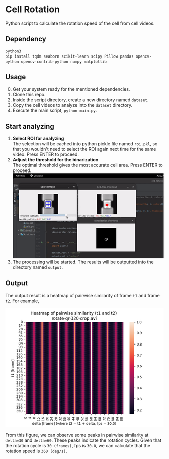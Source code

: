 # Cell Rotation
Python script to calculate the rotation speed of the cell from cell videos.

## Dependency
```
python3
pip install tqdm seaborn scikit-learn scipy Pillow pandas opencv-python opencv-contrib-python numpy matplotlib
```

## Usage
0. Get your system ready for the mentioned dependencies.
1. Clone this repo.
2. Inside the script directory, create a new directory named `dataset`.
3. Copy the cell videos to analyze into the `dataset` directory.
4. Execute the main script, `python main.py`.

## Start analyzing
1. **Select ROI for analyzing**  
The selection will be cached into python pickle file named `roi.pkl`, so that you wouldn't need to select the ROI again next time for the same video. Press ENTER to proceed.
2. **Adjust the threshold for the binarization**  
The optimal threshold gives the most accurate cell area. Press ENTER to proceed.
   ![](res/gui_roi_thresh.gif)
3. The processing will be started. The results will be outputted into the directory named `output`.

## Output
The output result is a heatmap of pairwise similarity of frame `t1` and frame `t2`. For example,

![](res/rotate-qr-320-crop-fig-a-3.0s.png)

From this figure, we can observe some peaks in pairwise similarity at `delta=30` and `delta=60`. These peaks indicate the rotation cycles. Given that the rotation cycle is `30 (frames)`, fps is `30.0`, we can calculate that the rotation speed is `360 (deg/s)`.
